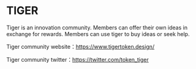 # TIGER
Tiger is an innovation community. Members can offer their own ideas in exchange for rewards. Members can use tiger to buy ideas or seek help.

Tiger community website：https://www.tigertoken.design/

Tiger community twitter：https://twitter.com/token_tiger
